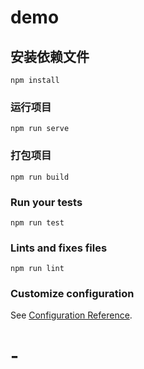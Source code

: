 # demo

## 安装依赖文件
```
npm install
```

### 运行项目
```
npm run serve
```

### 打包项目
```
npm run build
```

### Run your tests
```
npm run test
```

### Lints and fixes files
```
npm run lint
```

### Customize configuration
See [Configuration Reference](https://cli.vuejs.org/config/).
# -
